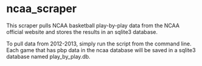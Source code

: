 ncaa_scraper
============

This scraper pulls NCAA basketball play-by-play data from the NCAA official website and stores the results in an sqlite3 database.

To pull data from 2012-2013, simply run the script from the command line. Each game that has pbp data in the ncaa database will be saved in a sqlite3 database named play_by_play.db.
